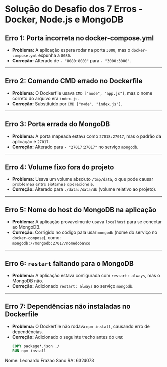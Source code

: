 # Solução do Desafio dos 7 Erros - Docker, Node.js e MongoDB

## Erro 1: Porta incorreta no docker-compose.yml
- **Problema:** A aplicação espera rodar na porta `3000`, mas o `docker-compose.yml` expunha a `8080`.
- **Correção:** Alterado de `- "8080:8080"` para `- "3000:3000"`.

---

## Erro 2: Comando CMD errado no Dockerfile
- **Problema:** O Dockerfile usava `CMD ["node", "app.js"]`, mas o nome correto do arquivo era `index.js`.
- **Correção:** Substituído por `CMD ["node", "index.js"]`.

---

## Erro 3: Porta errada do MongoDB
- **Problema:** A porta mapeada estava como `27018:27017`, mas o padrão da aplicação é `27017`.
- **Correção:** Alterado para `- "27017:27017"` no serviço `mongodb`.

---

## Erro 4: Volume fixo fora do projeto
- **Problema:** Usava um volume absoluto `/tmp/data`, o que pode causar problemas entre sistemas operacionais.
- **Correção:** Alterado para `./data:/data/db` (volume relativo ao projeto).

---

## Erro 5: Nome do host do MongoDB na aplicação
- **Problema:** A aplicação provavelmente usava `localhost` para se conectar ao MongoDB.
- **Correção:** Corrigido no código para usar `mongodb` (nome do serviço no `docker-compose`), como:  
  `mongodb://mongodb:27017/nomedobanco`

---

## Erro 6: `restart` faltando para o MongoDB
- **Problema:** A aplicação estava configurada com `restart: always`, mas o MongoDB não.
- **Correção:** Adicionado `restart: always` ao serviço `mongodb`.

---

## Erro 7: Dependências não instaladas no Dockerfile
- **Problema:** O Dockerfile não rodava `npm install`, causando erro de dependências.
- **Correção:** Adicionado o seguinte trecho antes do `CMD`:
  ```dockerfile
  COPY package*.json ./
  RUN npm install

Nome: Leonardo Frazao Sano
RA: 6324073